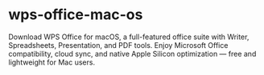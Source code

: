# wps-office-mac-os
Download WPS Office for macOS, a full-featured office suite with Writer, Spreadsheets, Presentation, and PDF tools. Enjoy Microsoft Office compatibility, cloud sync, and native Apple Silicon optimization — free and lightweight for Mac users.
